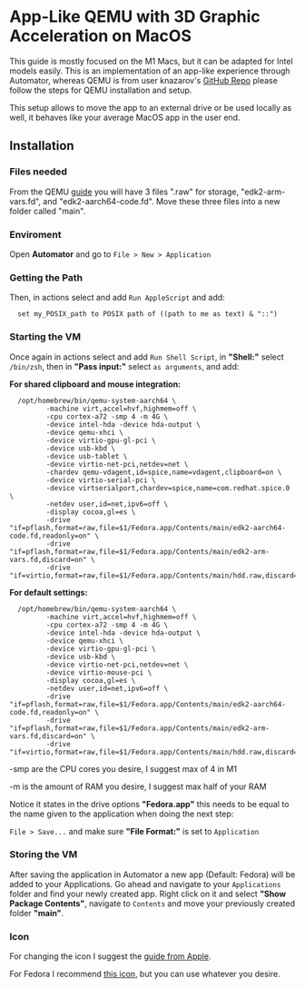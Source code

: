 # App-Like QEMU with 3D Graphic Acceleration on MacOS

This guide is mostly focused on the M1 Macs, but it can be adapted for Intel models easily. This is an implementation of an app-like experience through Automator, whereas QEMU is from user knazarov's [GitHub Repo](https://github.com/knazarov/homebrew-qemu-virgl#readme) please follow the steps for QEMU installation and setup.

This setup allows to move the app to an external drive or be used locally as well, it behaves like your average MacOS app in the user end.

## Installation

### Files needed

From the QEMU [guide](https://github.com/knazarov/homebrew-qemu-virgl#readme) you will have 3 files ".raw" for storage, "edk2-arm-vars.fd", and "edk2-aarch64-code.fd". Move these three files into a new folder called "main".

### Enviroment

Open **Automator** and go to `File > New > Application`

### Getting the Path

Then, in actions select and add `Run AppleScript` and add:

```
  set my_POSIX_path to POSIX path of ((path to me as text) & "::")
```

### Starting the VM

Once again in actions select and add `Run Shell Script`, in **"Shell:"** select `/bin/zsh`, then in **"Pass input:"** select `as arguments`, and add:

**For shared clipboard and mouse integration:**

```
  /opt/homebrew/bin/qemu-system-aarch64 \
         -machine virt,accel=hvf,highmem=off \
         -cpu cortex-a72 -smp 4 -m 4G \
         -device intel-hda -device hda-output \
         -device qemu-xhci \
         -device virtio-gpu-gl-pci \
         -device usb-kbd \
         -device usb-tablet \
         -device virtio-net-pci,netdev=net \
         -chardev qemu-vdagent,id=spice,name=vdagent,clipboard=on \
         -device virtio-serial-pci \
         -device virtserialport,chardev=spice,name=com.redhat.spice.0 \
         -netdev user,id=net,ipv6=off \
         -display cocoa,gl=es \
         -drive "if=pflash,format=raw,file=$1/Fedora.app/Contents/main/edk2-aarch64-code.fd,readonly=on" \
         -drive "if=pflash,format=raw,file=$1/Fedora.app/Contents/main/edk2-arm-vars.fd,discard=on" \
         -drive "if=virtio,format=raw,file=$1/Fedora.app/Contents/main/hdd.raw,discard=on"
```

**For default settings:**

```
  /opt/homebrew/bin/qemu-system-aarch64 \
         -machine virt,accel=hvf,highmem=off \
         -cpu cortex-a72 -smp 4 -m 4G \
         -device intel-hda -device hda-output \
         -device qemu-xhci \
         -device virtio-gpu-gl-pci \
         -device usb-kbd \
         -device virtio-net-pci,netdev=net \
         -device virtio-mouse-pci \
         -display cocoa,gl=es \
         -netdev user,id=net,ipv6=off \
         -drive "if=pflash,format=raw,file=$1/Fedora.app/Contents/main/edk2-aarch64-code.fd,readonly=on" \
         -drive "if=pflash,format=raw,file=$1/Fedora.app/Contents/main/edk2-arm-vars.fd,discard=on" \
         -drive "if=virtio,format=raw,file=$1/Fedora.app/Contents/main/hdd.raw,discard=on"
```

-smp are the CPU cores you desire, I suggest max of 4 in M1

-m is the amount of RAM you desire, I suggest max half of your RAM

Notice it states in the drive options **"Fedora.app"** this needs to be equal to the name given to the application when doing the next step:

`File > Save...` and make sure **"File Format:"** is set to `Application`

### Storing the VM

After saving the application in Automator a new app (Default: Fedora) will be added to your Applications. Go ahead and navigate to your `Applications` folder and find your newly created app. Right click on it and select **"Show Package Contents"**, navigate to `Contents` and move your previously created folder **"main"**.

### Icon

For changing the icon I suggest the [guide from Apple](https://support.apple.com/guide/mac-help/change-icons-for-files-or-folders-on-mac-mchlp2313/mac).

For Fedora I recommend [this icon](https://upload.wikimedia.org/wikipedia/commons/3/3f/Fedora_logo.svg), but you can use whatever you desire.

